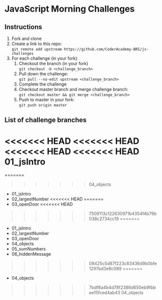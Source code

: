 # JavaScript Morning Challenges

## Instructions
1. Fork and clone
2. Create a link to this repo: <br/>
   `git remote add upstream https://github.com/CoderAcademy-BRI/js-challenges`
3. For each challenge (in your fork):
    1. Checkout the branch (in your fork)<br/>
     `git checkout -b <challenge_branch>`
    3. Pull down the challenge: <br/>
     `git pull --no-edit upstream <challenge_branch>`
    4. Complete the challenge
    5. Checkout master branch and merge challenge branch:<br/>
    `git checkout master && git merge <challenge_branch>`
    1. Push to master in your fork:<br/>
     `git push origin master`

## List of challenge branches
<<<<<<< HEAD
<<<<<<< HEAD
<<<<<<< HEAD
<<<<<<< HEAD
01_jsIntro
=======
=======
>>>>>>> 04_objects
* 01_jsIntro
* 02_largestNumber
<<<<<<< HEAD
=======
* 03_openDoor
<<<<<<< HEAD
>>>>>>> 7509113c122630971b4354f4b79b038c2734cc19
=======
* 01_jsIntro
* 02_largestNumber
* 03_openDoor
* 04_objects
* 05_sumNumbers
* 06_hiddenMessage
>>>>>>> 08425c5d87f223c83436d9b0bfe1297bd3e8c089
=======
* 04_objects
>>>>>>> 7bdf8a4b4d78f2386d650eb9fbbee15fced4ab43
>>>>>>> 04_objects
